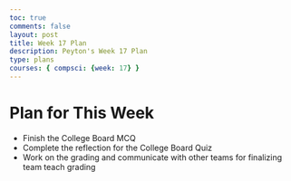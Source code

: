 ```yaml
---
toc: true
comments: false
layout: post
title: Week 17 Plan
description: Peyton's Week 17 Plan
type: plans
courses: { compsci: {week: 17} }
---
```


# Plan for This Week
- Finish the College Board MCQ
- Complete the reflection for the College Board Quiz
- Work on the grading and communicate with other teams for finalizing team teach grading